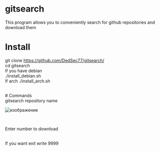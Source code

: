 # gitsearch
This program allows you to conveniently search for github repositories and download them 

# Install
git clone https://github.com/DedSec77/gitsearch/
<br/>
cd gitsearch
<br/>
If you have debian
<br/>
./install_debian.sh
<br/>
If arch
./install_arch.sh

<br/>
# Commands
<br/>
gitsearch repository name 

![изображение](https://user-images.githubusercontent.com/55799553/123633025-79e9cb80-d83a-11eb-8768-1c7ffd2fdb57.png)

<br/>

Enter number to download

<br/>
If you want exit write 9999
